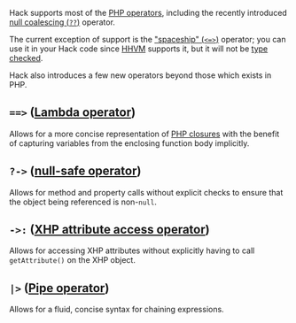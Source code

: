 Hack supports most of the [PHP operators](http://php.net/manual/en/language.operators.php), including the recently introduced [null coalescing (`??`)](http://php.net/manual/en/language.operators.comparison.php) operator.

The current exception of support is the ["spaceship" (`<=>`)](http://php.net/manual/en/language.operators.comparison.php) operator; you can use it in your Hack code since [HHVM](/hhvm/) supports it, but it will not be [type checked](/hack/typechecker/introduction). 

Hack also introduces a few new operators beyond those which exists in PHP.

## `==>` ([Lambda operator](lambda.md))

Allows for a more concise representation of [PHP closures](http://php.net/manual/en/functions.anonymous.php) with the benefit of capturing variables from the enclosing function body implicitly.

## `?->` ([null-safe operator](null-safe.md))

Allows for method and property calls without explicit checks to ensure that the object being referenced is non-`null`.

## `->:` ([XHP attribute access operator](XHP-attribute-access.md))

Allows for accessing XHP attributes without explicitly having to call `getAttribute()` on the XHP object.

## `|>` ([Pipe operator](pipe-operator.md))

Allows for a fluid, concise syntax for chaining expressions.
